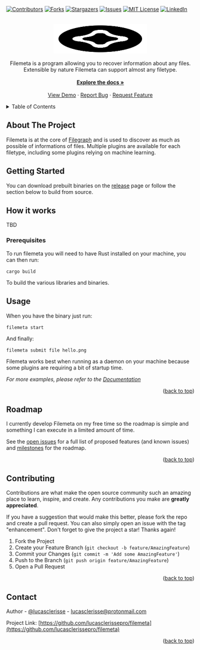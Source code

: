 <div id="top"></div>

[![Contributors][contributors-shield]][contributors-url]
[![Forks][forks-shield]][forks-url]
[![Stargazers][stars-shield]][stars-url]
[![Issues][issues-shield]][issues-url]
[![MIT License][license-shield]][license-url]
[![LinkedIn][linkedin-shield]][linkedin-url]

<!-- PROJECT LOGO -->
<br />
<div align="center">
  <a href="https://github.com/lucasclerissepro/filemeta">
    <img src=".github/logo.png" alt="Logo" width="250" height="80">
  </a>

<p align="center">
Filemeta is a program allowing you to recover information about any files.
Extensible by nature Filemeta can support almost any filetype.
<br>
<br />
<a href="https://github.com/lucasclerissepro/filemeta"><strong>Explore the docs »</strong></a>
<br />
<br />
<a href="https://github.com/lucasclerissepro/filemeta">View Demo</a>
·
<a href="https://github.com/lucasclerissepro/filemeta/issues">Report Bug</a>
·
<a href="https://github.com/lucasclerissepro/filemeta/issues">Request Feature</a>
</p>
</div>

<!-- TABLE OF CONTENTS -->
<details>
  <summary>Table of Contents</summary>
  <ol>
    <li>
      <a href="#about-the-project">About The Project</a>
    </li>
    <li>
      <a href="#getting-started">Getting Started</a>
      <ul>
        <li><a href="#prerequisites">Prerequisites</a></li>
        <li><a href="#installation">Installation</a></li>
      </ul>
    </li>
    <li><a href="#usage">Usage</a></li>
    <li><a href="#roadmap">Roadmap</a></li>
    <li><a href="#contributing">Contributing</a></li>
    <li><a href="#license">License</a></li>
    <li><a href="#contact">Contact</a></li>
    <li><a href="#acknowledgments">Acknowledgments</a></li>
  </ol>
</details>


<!-- ABOUT THE PROJECT -->

## About The Project

Filemeta is at the core of [Filegraph](https://filegraph.io) and is used to discover as much as possible of informations
of files. Multiple plugins are available for each filetype, including some plugins relying on machine learning.

## Getting Started

You can download prebuilt binaries on the [release]() page or follow the section below to build from source.

## How it works

TBD

### Prerequisites

To run filemeta you will need to have Rust installed on your machine, you can then run:

    cargo build

To build the various libraries and binaries.

## Usage

When you have the binary just run:

    filemeta start

And finally:

    filemeta submit file hello.png

Filemeta works best when running as a daemon on your machine because some plugins are requiring a bit of startup time.

_For more examples, please refer to the [Documentation](https://docs.filegraph.io/meta)_

<p align="right">(<a href="#top">back to top</a>)</p>

<!-- ROADMAP -->

## Roadmap

I currently develop Filemeta on my free time so the roadmap is simple and something I can execute in a limited amount of
time.

See the [open issues](https://github.com/lucasclerissepro/filemeta/issues) for a full list of proposed features (and
known issues) and [milestones]() for the roadmap.

<p align="right">(<a href="#top">back to top</a>)</p>


<!-- CONTRIBUTING -->

## Contributing

Contributions are what make the open source community such an amazing place to learn, inspire, and create. Any
contributions you make are **greatly appreciated**.

If you have a suggestion that would make this better, please fork the repo and create a pull request. You can also
simply open an issue with the tag "enhancement". Don't forget to give the project a star! Thanks again!

1. Fork the Project
2. Create your Feature Branch (`git checkout -b feature/AmazingFeature`)
3. Commit your Changes (`git commit -m 'Add some AmazingFeature'`)
4. Push to the Branch (`git push origin feature/AmazingFeature`)
5. Open a Pull Request

<p align="right">(<a href="#top">back to top</a>)</p>

<!-- CONTACT -->

## Contact

Author - [@lucasclerisse](https://twitter.com/lucasclerisse) - lucasclerisse@protonmail.com

Project Link: [https://github.com/lucasclerissepro/filemeta](https://github.com/lucasclerissepro/filemeta)

<p align="right">(<a href="#top">back to top</a>)</p>



<!-- MARKDOWN LINKS & IMAGES -->
<!-- https://www.markdownguide.org/basic-syntax/#reference-style-links -->

[contributors-shield]: https://img.shields.io/github/contributors/lucasclerissepro/filemeta.svg?style=for-the-badge

[contributors-url]: https://github.com/lucasclerissepro/filemeta/graphs/contributors

[forks-shield]: https://img.shields.io/github/forks/lucasclerissepro/filemeta.svg?style=for-the-badge

[forks-url]: https://github.com/lucasclerissepro/filemeta/network/members

[stars-shield]: https://img.shields.io/github/stars/lucasclerissepro/filemeta.svg?style=for-the-badge

[stars-url]: https://github.com/lucasclerissepro/filemeta/stargazers

[issues-shield]: https://img.shields.io/github/issues/lucasclerissepro/filemeta.svg?style=for-the-badge

[issues-url]: https://github.com/lucasclerissepro/filemeta/issues

[license-shield]: https://img.shields.io/github/license/lucasclerissepro/filemeta.svg?style=for-the-badge

[license-url]: https://github.com/lucasclerissepro/filemeta/blob/master/LICENSE.txt

[linkedin-shield]: https://img.shields.io/badge/-LinkedIn-black.svg?style=for-the-badge&logo=linkedin&colorB=555

[linkedin-url]: https://linkedin.com/in/lucasclerisse

[product-screenshot]: images/screenshot.png
